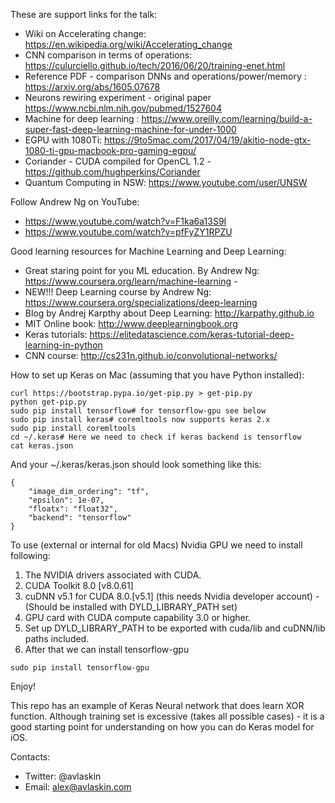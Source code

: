 These are support links for the talk:

- Wiki on Accelerating change: https://en.wikipedia.org/wiki/Accelerating_change
- CNN comparison in terms of operations: https://culurciello.github.io/tech/2016/06/20/training-enet.html
- Reference PDF - comparison DNNs and operations/power/memory : https://arxiv.org/abs/1605.07678
- Neurons rewiring experiment - original paper https://www.ncbi.nlm.nih.gov/pubmed/1527604
- Machine for deep learning : https://www.oreilly.com/learning/build-a-super-fast-deep-learning-machine-for-under-1000
- EGPU with 1080Ti: https://9to5mac.com/2017/04/19/akitio-node-gtx-1080-ti-gpu-macbook-pro-gaming-egpu/
- Coriander - CUDA compiled for OpenCL 1.2 - https://github.com/hughperkins/Coriander
- Quantum Computing in NSW: https://www.youtube.com/user/UNSW

Follow Andrew Ng on YouTube:
- https://www.youtube.com/watch?v=F1ka6a13S9I
- https://www.youtube.com/watch?v=pfFyZY1RPZU


Good learning resources for Machine Learning and Deep Learning:
- Great staring point for you ML education. By Andrew Ng: https://www.coursera.org/learn/machine-learning -
- NEW!!! Deep Learning course by Andrew Ng: https://www.coursera.org/specializations/deep-learning
- Blog by Andrej Karpthy about Deep Learning: http://karpathy.github.io
- MIT Online book: http://www.deeplearningbook.org
- Keras tutorials: https://elitedatascience.com/keras-tutorial-deep-learning-in-python
- CNN course: http://cs231n.github.io/convolutional-networks/


How to set up Keras on Mac (assuming that you have Python installed):
```
curl https://bootstrap.pypa.io/get-pip.py > get-pip.py
python get-pip.py
sudo pip install tensorflow# for tensorflow-gpu see below
sudo pip install keras# coremltools now supports keras 2.x
sudo pip install coremltools
cd ~/.keras# Here we need to check if keras backend is tensorflow
cat keras.json
```

And your ~/.keras/keras.json should look something like this:
```
{
    "image_dim_ordering": "tf",
    "epsilon": 1e-07,
    "floatx": "float32",
    "backend": "tensorflow"
}
```

To use (external or internal for old Macs) Nvidia GPU we need to install following:
1. The NVIDIA drivers associated with CUDA.
2. CUDA Toolkit 8.0 [v8.0.61]
3. cuDNN v5.1 for CUDA 8.0.[v5.1] (this needs Nvidia developer account) - (Should be installed with DYLD_LIBRARY_PATH set)
4. GPU card with CUDA compute capability 3.0 or higher.
5. Set up DYLD_LIBRARY_PATH to be exported with cuda/lib and cuDNN/lib paths included.
6. After that we can install tensorflow-gpu

```sudo pip install tensorflow-gpu```

Enjoy!


This repo has an example of Keras Neural network that does learn XOR function. Although training set is excessive (takes all possible cases) - it is a good starting point for understanding on how you can do Keras model for iOS.


Contacts:
- Twitter: @avlaskin
- Email: alex@avlaskin.com
